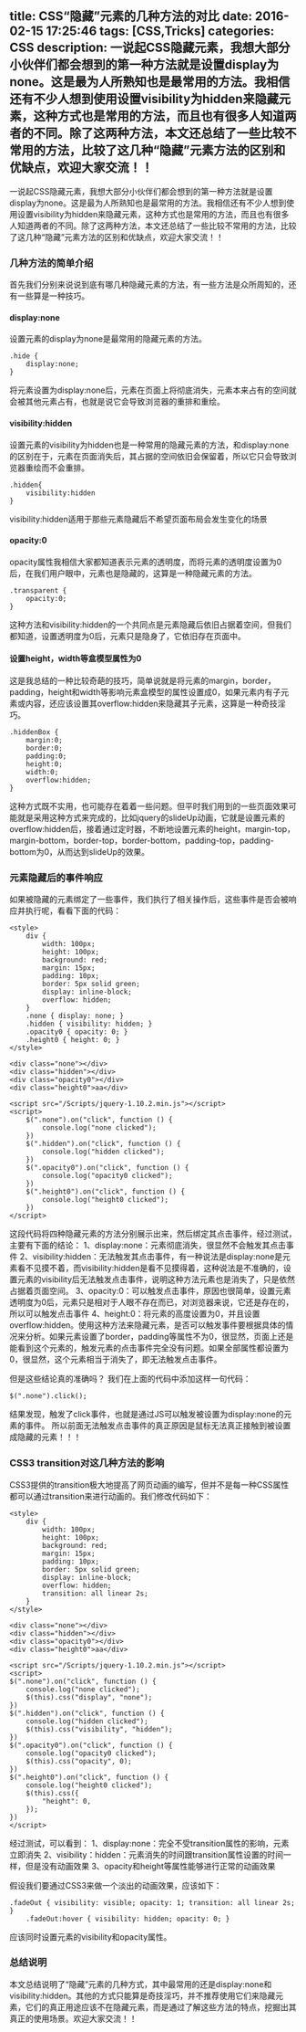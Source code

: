 title: CSS“隐藏”元素的几种方法的对比
date: 2016-02-15 17:25:46
tags: [CSS,Tricks]
categories: CSS
description: 一说起CSS隐藏元素，我想大部分小伙伴们都会想到的第一种方法就是设置display为none。这是最为人所熟知也是最常用的方法。我相信还有不少人想到使用设置visibility为hidden来隐藏元素，这种方式也是常用的方法，而且也有很多人知道两者的不同。除了这两种方法，本文还总结了一些比较不常用的方法，比较了这几种“隐藏”元素方法的区别和优缺点，欢迎大家交流！！
---
一说起CSS隐藏元素，我想大部分小伙伴们都会想到的第一种方法就是设置display为none。这是最为人所熟知也是最常用的方法。我相信还有不少人想到使用设置visibility为hidden来隐藏元素，这种方式也是常用的方法，而且也有很多人知道两者的不同。除了这两种方法，本文还总结了一些比较不常用的方法，比较了这几种“隐藏”元素方法的区别和优缺点，欢迎大家交流！！

### 几种方法的简单介绍
首先我们分别来说说到底有哪几种隐藏元素的方法，有一些方法是众所周知的，还有一些算是一种技巧。

#### display:none
设置元素的display为none是最常用的隐藏元素的方法。
```
.hide {
    display:none;
}
```
将元素设置为display:none后，元素在页面上将彻底消失，元素本来占有的空间就会被其他元素占有，也就是说它会导致浏览器的重排和重绘。

#### visibility:hidden
设置元素的visibility为hidden也是一种常用的隐藏元素的方法，和display:none的区别在于，元素在页面消失后，其占据的空间依旧会保留着，所以它只会导致浏览器重绘而不会重排。
```
.hidden{
    visibility:hidden
}
```
visibility:hidden适用于那些元素隐藏后不希望页面布局会发生变化的场景

#### opacity:0
opacity属性我相信大家都知道表示元素的透明度，而将元素的透明度设置为0后，在我们用户眼中，元素也是隐藏的，这算是一种隐藏元素的方法。
```
.transparent {
    opacity:0;
}
```
这种方法和visibility:hidden的一个共同点是元素隐藏后依旧占据着空间，但我们都知道，设置透明度为0后，元素只是隐身了，它依旧存在页面中。

#### 设置height，width等盒模型属性为0
这是我总结的一种比较奇葩的技巧，简单说就是将元素的margin，border，padding，height和width等影响元素盒模型的属性设置成0，如果元素内有子元素或内容，还应该设置其overflow:hidden来隐藏其子元素，这算是一种奇技淫巧。
```
.hiddenBox {
    margin:0;
    border:0;
    padding:0;
    height:0;
    width:0;
    overflow:hidden;
}
```
这种方式既不实用，也可能存在着着一些问题。但平时我们用到的一些页面效果可能就是采用这种方式来完成的，比如jquery的slideUp动画，它就是设置元素的overflow:hidden后，接着通过定时器，不断地设置元素的height，margin-top，margin-bottom，border-top，border-bottom，padding-top，padding-bottom为0，从而达到slideUp的效果。

### 元素隐藏后的事件响应
如果被隐藏的元素绑定了一些事件，我们执行了相关操作后，这些事件是否会被响应并执行呢，看看下面的代码：
```
<style>
    div { 
        width: 100px; 
        height: 100px; 
        background: red; 
        margin: 15px; 
        padding: 10px; 
        border: 5px solid green; 
        display: inline-block; 
        overflow: hidden; 
    }
    .none { display: none; }
    .hidden { visibility: hidden; }
    .opacity0 { opacity: 0; }
    .height0 { height: 0; }  
</style>  

<div class="none"></div>
<div class="hidden"></div>
<div class="opacity0"></div>
<div class="height0">aa</div>  

<script src="/Scripts/jquery-1.10.2.min.js"></script>
<script>
    $(".none").on("click", function () {
        console.log("none clicked");
    })
    $(".hidden").on("click", function () {
        console.log("hidden clicked");
    })
    $(".opacity0").on("click", function () {
        console.log("opacity0 clicked");
    })
    $(".height0").on("click", function () {
        console.log("height0 clicked");
    })
</script>  
```
这段代码将四种隐藏元素的方法分别展示出来，然后绑定其点击事件，经过测试，主要有下面的结论：
1、display:none：元素彻底消失，很显然不会触发其点击事件
2、visibility:hidden：无法触发其点击事件，有一种说法是display:none是元素看不见摸不着，而visibility:hidden是看不见摸得着，这种说法是不准确的，设置元素的visibility后无法触发点击事件，说明这种方法元素也是消失了，只是依然占据着页面空间。
3、opacity:0：可以触发点击事件，原因也很简单，设置元素透明度为0后，元素只是相对于人眼不存在而已，对浏览器来说，它还是存在的，所以可以触发点击事件
4、height:0：将元素的高度设置为0，并且设置overflow:hidden。使用这种方法来隐藏元素，是否可以触发事件要根据具体的情况来分析。如果元素设置了border，padding等属性不为0，很显然，页面上还是能看到这个元素的，触发元素的点击事件完全没有问题。如果全部属性都设置为0，很显然，这个元素相当于消失了，即无法触发点击事件。

但是这些结论真的准确吗？
我们在上面的代码中添加这样一句代码：
```
$(".none").click();  
```
结果发现，触发了click事件，也就是通过JS可以触发被设置为display:none的元素的事件。
所以前面无法触发点击事件的真正原因是鼠标无法真正接触到被设置成隐藏的元素！！！

### CSS3 transition对这几种方法的影响
CSS3提供的transition极大地提高了网页动画的编写，但并不是每一种CSS属性都可以通过transition来进行动画的。我们修改代码如下：
```
<style>
    div { 
        width: 100px; 
        height: 100px; 
        background: red; 
        margin: 15px; 
        padding: 10px; 
        border: 5px solid green; 
        display: inline-block; 
        overflow: hidden; 
        transition: all linear 2s;  
    }
</style>  

<div class="none"></div>
<div class="hidden"></div>
<div class="opacity0"></div>
<div class="height0">aa</div>  

<script src="/Scripts/jquery-1.10.2.min.js"></script>
<script>
$(".none").on("click", function () {
    console.log("none clicked");
    $(this).css("display", "none");
})
$(".hidden").on("click", function () {
    console.log("hidden clicked");
    $(this).css("visibility", "hidden");
})
$(".opacity0").on("click", function () {
    console.log("opacity0 clicked");
    $(this).css("opacity", 0);
})
$(".height0").on("click", function () {
    console.log("height0 clicked");
    $(this).css({
        "height": 0,
    });
})
</script>  
```
经过测试，可以看到：
1、display:none：完全不受transition属性的影响，元素立即消失
2、visibility：hidden：元素消失的时间跟transition属性设置的时间一样，但是没有动画效果
3、opacity和height等属性能够进行正常的动画效果

假设我们要通过CSS3来做一个淡出的动画效果，应该如下：
```
.fadeOut { visibility: visible; opacity: 1; transition: all linear 2s; }
    .fadeOut:hover { visibility: hidden; opacity: 0; }  
```
应该同时设置元素的visibility和opacity属性。

### 总结说明
本文总结说明了“隐藏”元素的几种方式，其中最常用的还是display:none和visibility:hidden。其他的方式只能算是奇技淫巧，并不推荐使用它们来隐藏元素，它们的真正用途应该不在隐藏元素，而是通过了解这些方法的特点，挖掘出其真正的使用场景。欢迎大家交流！！